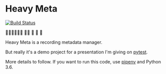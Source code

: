 # Heavy Meta

[![Build Status](https://travis-ci.org/dantswain/heavy_meta.svg?branch=master)](https://travis-ci.org/dantswain/heavy_meta)

🤘🤘🤘🤘🤘🤘 🤘🤘 🤘 🤘 🤘

Heavy Meta is a recording metadata manager.

But really it's a demo project for a presentation I'm giving on
[pytest](https://docs.pytest.org/en/latest/).

More details to follow.  If you want to run this code, use
[pipenv](https://docs.pipenv.org/) and Python 3.6.
